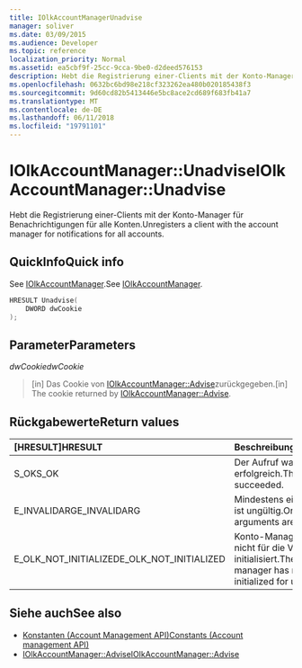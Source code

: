 ```yaml
---
title: IOlkAccountManagerUnadvise
manager: soliver
ms.date: 03/09/2015
ms.audience: Developer
ms.topic: reference
localization_priority: Normal
ms.assetid: ea5cbf9f-25cc-9cca-9be0-d2deed576153
description: Hebt die Registrierung einer-Clients mit der Konto-Manager für Benachrichtigungen für alle Konten.
ms.openlocfilehash: 0632bc6bd98e218cf323262ea480b020185438f3
ms.sourcegitcommit: 9d60cd82b5413446e5bc8ace2cd689f683fb41a7
ms.translationtype: MT
ms.contentlocale: de-DE
ms.lasthandoff: 06/11/2018
ms.locfileid: "19791101"
---
```

# <a name="iolkaccountmanagerunadvise"></a><span data-ttu-id="a9a8e-103">IOlkAccountManager::Unadvise</span><span class="sxs-lookup"><span data-stu-id="a9a8e-103">IOlkAccountManager::Unadvise</span></span>

<span data-ttu-id="a9a8e-104">Hebt die Registrierung einer-Clients mit der Konto-Manager für Benachrichtigungen für alle Konten.</span><span class="sxs-lookup"><span data-stu-id="a9a8e-104">Unregisters a client with the account manager for notifications for all accounts.</span></span> 
  
## <a name="quick-info"></a><span data-ttu-id="a9a8e-105">QuickInfo</span><span class="sxs-lookup"><span data-stu-id="a9a8e-105">Quick info</span></span>

<span data-ttu-id="a9a8e-106">See [IOlkAccountManager](iolkaccountmanager.md).</span><span class="sxs-lookup"><span data-stu-id="a9a8e-106">See [IOlkAccountManager](iolkaccountmanager.md).</span></span>
  
```cpp
HRESULT Unadvise(
    DWORD dwCookie
);

```

## <a name="parameters"></a><span data-ttu-id="a9a8e-107">Parameter</span><span class="sxs-lookup"><span data-stu-id="a9a8e-107">Parameters</span></span>

<span data-ttu-id="a9a8e-108">_dwCookie_</span><span class="sxs-lookup"><span data-stu-id="a9a8e-108">_dwCookie_</span></span>
  
> <span data-ttu-id="a9a8e-109">[in] Das Cookie von [IOlkAccountManager::Advise](iolkaccountmanager-advise.md)zurückgegeben.</span><span class="sxs-lookup"><span data-stu-id="a9a8e-109">[in] The cookie returned by [IOlkAccountManager::Advise](iolkaccountmanager-advise.md).</span></span>
    
## <a name="return-values"></a><span data-ttu-id="a9a8e-110">Rückgabewerte</span><span class="sxs-lookup"><span data-stu-id="a9a8e-110">Return values</span></span>

|<span data-ttu-id="a9a8e-111">**[HRESULT]**</span><span class="sxs-lookup"><span data-stu-id="a9a8e-111">**HRESULT**</span></span>|<span data-ttu-id="a9a8e-112">**Beschreibung**</span><span class="sxs-lookup"><span data-stu-id="a9a8e-112">**Description**</span></span>|
|:-----|:-----|
|<span data-ttu-id="a9a8e-113">S_OK</span><span class="sxs-lookup"><span data-stu-id="a9a8e-113">S_OK</span></span>  <br/> |<span data-ttu-id="a9a8e-114">Der Aufruf war erfolgreich.</span><span class="sxs-lookup"><span data-stu-id="a9a8e-114">The call succeeded.</span></span>  <br/> |
|<span data-ttu-id="a9a8e-115">E_INVALIDARG</span><span class="sxs-lookup"><span data-stu-id="a9a8e-115">E_INVALIDARG</span></span>  <br/> |<span data-ttu-id="a9a8e-116">Mindestens ein Argument ist ungültig.</span><span class="sxs-lookup"><span data-stu-id="a9a8e-116">One or more arguments are invalid.</span></span>  <br/> |
|<span data-ttu-id="a9a8e-117">E_OLK_NOT_INITIALIZED</span><span class="sxs-lookup"><span data-stu-id="a9a8e-117">E_OLK_NOT_INITIALIZED</span></span>  <br/> |<span data-ttu-id="a9a8e-118">Konto-Manager wurde nicht für die Verwendung initialisiert.</span><span class="sxs-lookup"><span data-stu-id="a9a8e-118">The account manager has not been initialized for use.</span></span>  <br/> |
   
## <a name="see-also"></a><span data-ttu-id="a9a8e-119">Siehe auch</span><span class="sxs-lookup"><span data-stu-id="a9a8e-119">See also</span></span>

- [<span data-ttu-id="a9a8e-120">Konstanten (Account Management API)</span><span class="sxs-lookup"><span data-stu-id="a9a8e-120">Constants (Account management API)</span></span>](constants-account-management-api.md)  
- [<span data-ttu-id="a9a8e-121">IOlkAccountManager::Advise</span><span class="sxs-lookup"><span data-stu-id="a9a8e-121">IOlkAccountManager::Advise</span></span>](iolkaccountmanager-advise.md)

